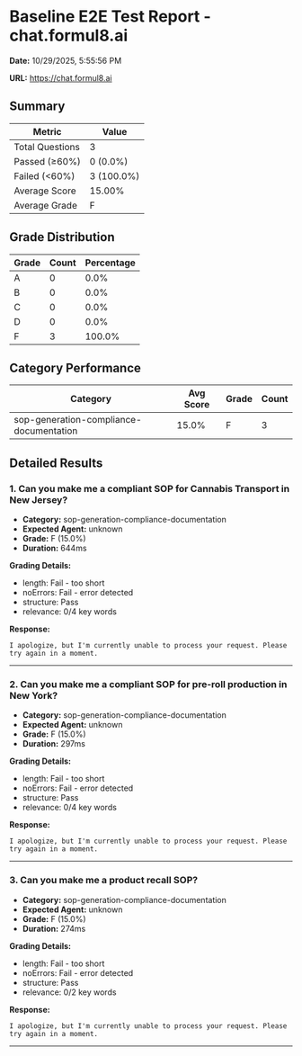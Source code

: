 # Baseline E2E Test Report - chat.formul8.ai

**Date:** 10/29/2025, 5:55:56 PM

**URL:** https://chat.formul8.ai

## Summary

| Metric | Value |
|--------|-------|
| Total Questions | 3 |
| Passed (≥60%) | 0 (0.0%) |
| Failed (<60%) | 3 (100.0%) |
| Average Score | 15.00% |
| Average Grade | F |

## Grade Distribution

| Grade | Count | Percentage |
|-------|-------|------------|
| A | 0 | 0.0% |
| B | 0 | 0.0% |
| C | 0 | 0.0% |
| D | 0 | 0.0% |
| F | 3 | 100.0% |

## Category Performance

| Category | Avg Score | Grade | Count |
|----------|-----------|-------|-------|
| sop-generation-compliance-documentation | 15.0% | F | 3 |

## Detailed Results

### 1. Can you make me a compliant SOP for Cannabis Transport in New Jersey?

- **Category:** sop-generation-compliance-documentation
- **Expected Agent:** unknown
- **Grade:** F (15.0%)
- **Duration:** 644ms

**Grading Details:**
- length: Fail - too short
- noErrors: Fail - error detected
- structure: Pass
- relevance: 0/4 key words

**Response:**
```
I apologize, but I'm currently unable to process your request. Please try again in a moment.
```

---

### 2. Can you make me a compliant SOP for pre-roll production in New York?

- **Category:** sop-generation-compliance-documentation
- **Expected Agent:** unknown
- **Grade:** F (15.0%)
- **Duration:** 297ms

**Grading Details:**
- length: Fail - too short
- noErrors: Fail - error detected
- structure: Pass
- relevance: 0/4 key words

**Response:**
```
I apologize, but I'm currently unable to process your request. Please try again in a moment.
```

---

### 3. Can you make me a product recall SOP?

- **Category:** sop-generation-compliance-documentation
- **Expected Agent:** unknown
- **Grade:** F (15.0%)
- **Duration:** 274ms

**Grading Details:**
- length: Fail - too short
- noErrors: Fail - error detected
- structure: Pass
- relevance: 0/2 key words

**Response:**
```
I apologize, but I'm currently unable to process your request. Please try again in a moment.
```

---

